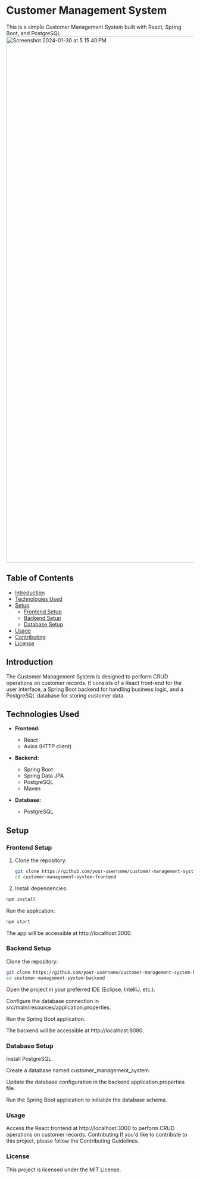 # Customer Management System

This is a simple Customer Management System built with React, Spring Boot, and PostgreSQL.
<img width="1411" alt="Screenshot 2024-01-30 at 5 15 40 PM" src="https://github.com/shashankshet/Customer-Management-Service/assets/48438739/d87fa905-5b23-4ecf-8290-00abe147f838">


## Table of Contents

- [Introduction](#introduction)
- [Technologies Used](#technologies-used)
- [Setup](#setup)
  - [Frontend Setup](#frontend-setup)
  - [Backend Setup](#backend-setup)
  - [Database Setup](#database-setup)
- [Usage](#usage)
- [Contributing](#contributing)
- [License](#license)

## Introduction

The Customer Management System is designed to perform CRUD operations on customer records. It consists of a React front-end for the user interface, a Spring Boot backend for handling business logic, and a PostgreSQL database for storing customer data.

## Technologies Used

- **Frontend:**
  - React
  - Axios (HTTP client)

- **Backend:**
  - Spring Boot
  - Spring Data JPA
  - PostgreSQL
  - Maven

- **Database:**
  - PostgreSQL

## Setup

### Frontend Setup

1. Clone the repository:

   ```bash
   git clone https://github.com/your-username/customer-management-system-frontend.git
   cd customer-management-system-frontend

2. Install dependencies:
```bash
npm install
```
Run the application:
```bash
npm start
```
The app will be accessible at http://localhost:3000.

### Backend Setup
Clone the repository:
```bash
git clone https://github.com/your-username/customer-management-system-backend.git
cd customer-management-system-backend
```
Open the project in your preferred IDE (Eclipse, IntelliJ, etc.).

Configure the database connection in src/main/resources/application.properties.

Run the Spring Boot application.

The backend will be accessible at http://localhost:8080.

### Database Setup
Install PostgreSQL.

Create a database named customer_management_system.

Update the database configuration in the backend application.properties file.

Run the Spring Boot application to initialize the database schema.

### Usage
Access the React frontend at http://localhost:3000 to perform CRUD operations on customer records.
Contributing
If you'd like to contribute to this project, please follow the Contributing Guidelines.

### License
This project is licensed under the MIT License.
